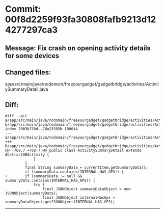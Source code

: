 # Commit: 00f8d2259f93fa30808fafb9213d124277297ca3
## Message: Fix crash on opening activity details for some devices
## Changed files:
app/src/main/java/nodomain/freeyourgadget/gadgetbridge/activities/ActivitySummaryDetail.java
## Diff:
```
diff --git a/app/src/main/java/nodomain/freeyourgadget/gadgetbridge/activities/ActivitySummaryDetail.java b/app/src/main/java/nodomain/freeyourgadget/gadgetbridge/activities/ActivitySummaryDetail.java
index 7003b730d..7da25505b 100644
--- a/app/src/main/java/nodomain/freeyourgadget/gadgetbridge/activities/ActivitySummaryDetail.java
+++ b/app/src/main/java/nodomain/freeyourgadget/gadgetbridge/activities/ActivitySummaryDetail.java
@@ -768,7 +768,7 @@ public class ActivitySummaryDetail extends AbstractGBActivity {
             }
         }
         final String summaryData = currentItem.getSummaryData();
-        if (summaryData.contains(INTERNAL_HAS_GPS)) {
+        if (summaryData != null && summaryData.contains(INTERNAL_HAS_GPS)) {
             try {
                 final JSONObject summaryDataObject = new JSONObject(summaryData);
                 final JSONObject internalHasGps = summaryDataObject.getJSONObject(INTERNAL_HAS_GPS);
```
-----------------------------------
